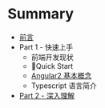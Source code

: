 # Summary

* [前言](README.md)
* Part 1 - 快速上手
   * 前端开发现状
   * Quick Start
   * [Angular2 基本概念](chapters/angular2-overview.md)
   * Typescript 语言简介
* [Part 2 - 深入理解](part_1_-_kuai_su_shang_shou.md)

